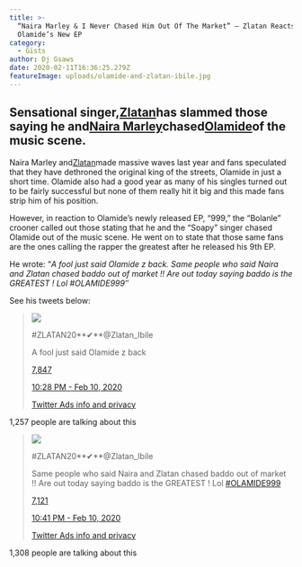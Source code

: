 ```yaml
---
title: >-
  “Naira Marley & I Never Chased Him Out Of The Market” – Zlatan Reacts To
  Olamide’s New EP
category:
  - Gists
author: Dj Gsaws
date: 2020-02-11T16:36:25.279Z
featureImage: uploads/olamide-and-zlatan-ibile.jpg
---
```

## **Sensational singer,[Zlatan](https://tooxclusive.com/tag/zlatan/)has slammed those saying he and[Naira Marley](https://tooxclusive.com/tag/naira-marley/)chased[Olamide](https://tooxclusive.com/tag/olamide/)of the music scene.**

Naira Marley and[Zlatan](https://tooxclusive.com/tag/zlatan/)made massive waves last year and fans speculated that they have dethroned the original king of the streets, Olamide in just a short time. Olamide also had a good year as many of his singles turned out to be fairly successful but none of them really hit it big and this made fans strip him of his position.

However, in reaction to Olamide’s newly released EP, “999,” the “Bolanle” crooner called out those stating that he and the “Soapy” singer chased Olamide out of the music scene. He went on to state that those same fans are the ones calling the rapper the greatest after he released his 9th EP.

He wrote: “*A fool just said Olamide z back. Same people who said Naira and Zlatan chased baddo out of market !! Are out today saying baddo is the GREATEST ! Lol #OLAMIDE999″*

See his tweets below:

> [![](https://pbs.twimg.com/profile_images/1188919100816408582/wvYc2Rvs_bigger.jpg)](https://twitter.com/Zlatan_Ibile)
>
> \#ZLATAN20**✔**@Zlatan_Ibile
>
> [](https://twitter.com/Zlatan_Ibile/status/1226981320376684544)
>
> A fool just said Olamide z back
>
> [7,847](https://twitter.com/intent/like?tweet_id=1226981320376684544 "Like")
>
> [10:28 PM - Feb 10, 2020](https://twitter.com/Zlatan_Ibile/status/1226981320376684544)
>
> [Twitter Ads info and privacy](https://support.twitter.com/articles/20175256 "Twitter Ads info and privacy")

1,257 people are talking about this



> [![](https://pbs.twimg.com/profile_images/1188919100816408582/wvYc2Rvs_bigger.jpg)](https://twitter.com/Zlatan_Ibile)
>
> \#ZLATAN20**✔**@Zlatan_Ibile
>
> [](https://twitter.com/Zlatan_Ibile/status/1226984462199803904)
>
> Same people who said Naira and Zlatan chased baddo out of market !! Are out today saying baddo is the GREATEST ! Lol [\#OLAMIDE999](https://twitter.com/hashtag/OLAMIDE999?src=hash)
>
> [7,121](https://twitter.com/intent/like?tweet_id=1226984462199803904 "Like")
>
> [10:41 PM - Feb 10, 2020](https://twitter.com/Zlatan_Ibile/status/1226984462199803904)
>
> [Twitter Ads info and privacy](https://support.twitter.com/articles/20175256 "Twitter Ads info and privacy")

1,308 people are talking about this
